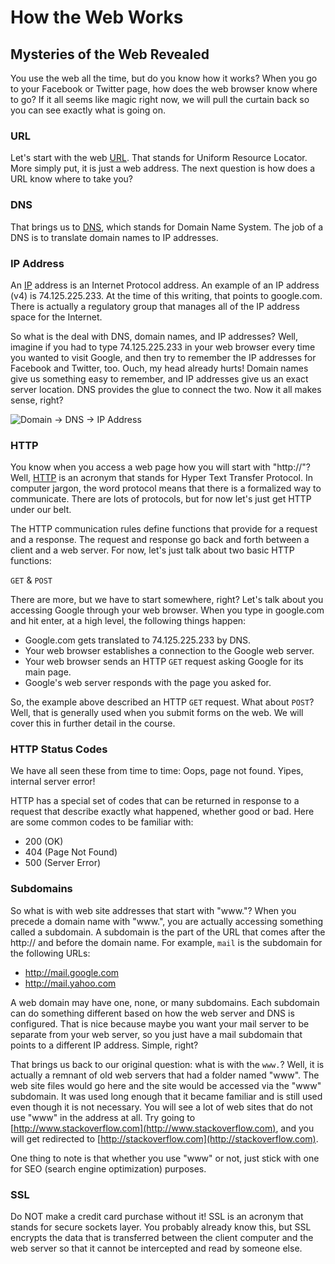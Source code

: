 # How the Web Works

## Mysteries of the Web Revealed

You use the web all the time, but do you know how it works? When you go to your Facebook or Twitter page, how does the web browser know where to go? If it all seems like magic right now, we will pull the curtain back so you can see exactly what is going on.

### URL

Let's start with the web [URL](http://en.wikipedia.org/wiki/Uniform_resource_locator). That stands for Uniform Resource Locator. More simply put, it is just a web address. The next question is how does a URL know where to take you?

### DNS

That brings us to [DNS](http://en.wikipedia.org/wiki/DNS), which stands for Domain Name System. The job of a DNS is to translate domain names to IP addresses.

### IP Address

An [IP](http://en.wikipedia.org/wiki/IP_address) address is an Internet Protocol address. An example of an IP address (v4) is 74.125.225.233. At the time of this writing, that points to google.com. There is actually a regulatory group that manages all of the IP address space for the Internet.

So what is the deal with DNS, domain names, and IP addresses? Well, imagine if you had to type 74.125.225.233 in your web browser every time you wanted to visit Google, and then try to remember the IP addresses for Facebook and Twitter, too. Ouch, my head already hurts! Domain names give us something easy to remember, and IP addresses give us an exact server location. DNS provides the glue to connect the two. Now it all makes sense, right?

![Domain -> DNS -> IP Address](/content/img/prework/dns-lookup.png)

### HTTP

You know when you access a web page how you will start with "http://"? Well, [HTTP](http://en.wikipedia.org/wiki/HTTP) is an acronym that stands for Hyper Text Transfer Protocol. In computer jargon, the word protocol means that there is a formalized way to communicate. There are lots of protocols, but for now let's just get HTTP under our belt.

The HTTP communication rules define functions that provide for a request and a response. The request and response go back and forth between a client and a web server. For now, let's just talk about two basic HTTP functions:

`GET` & `POST`

There are more, but we have to start somewhere, right? Let's talk about you accessing Google through your web browser. When you type in google.com and hit enter, at a high level, the following things happen:

- Google.com gets translated to 74.125.225.233 by DNS.
- Your web browser establishes a connection to the Google web server.
- Your web browser sends an HTTP `GET` request asking Google for its main page.
- Google's web server responds with the page you asked for.

So, the example above described an HTTP `GET` request. What about `POST`? Well, that is generally used when you submit forms on the web. We will cover this in further detail in the course.

### HTTP Status Codes

We have all seen these from time to time: Oops, page not found. Yipes, internal server error!

HTTP has a special set of codes that can be returned in response to a request that describe exactly what happened, whether good or bad. Here are some common codes to be familiar with:

- 200 (OK)
- 404 (Page Not Found)
- 500 (Server Error)

### Subdomains

So what is with web site addresses that start with "www."? When you precede a domain name with "www.", you are actually accessing something called a subdomain. A subdomain is the part of the URL that comes after the http:// and before the domain name. For example, `mail` is the subdomain for the following URLs:

- http://mail.google.com
- http://mail.yahoo.com

A web domain may have one, none, or many subdomains. Each subdomain can do something different based on how the web server and DNS is configured. That is nice because maybe you want your mail server to be separate from your web server, so you just have a mail subdomain that points to a different IP address. Simple, right?

That brings us back to our original question: what is with the `www.`? Well, it is actually a remnant of old web servers that had a folder named "www". The web site files would go here and the site would be accessed via the "www" subdomain. It was used long enough that it became familiar and is still used even though it is not necessary. You will see a lot of web sites that do not use "www" in the address at all. Try going to [http://www.stackoverflow.com](http://www.stackoverflow.com), and you will get redirected to [http://stackoverflow.com](http://stackoverflow.com).

One thing to note is that whether you use "www" or not, just stick with one for SEO (search engine optimization) purposes.

### SSL

Do NOT make a credit card purchase without it! SSL is an acronym that stands for secure sockets layer. You probably already know this, but SSL encrypts the data that is transferred between the client computer and the web server so that it cannot be intercepted and read by someone else.
